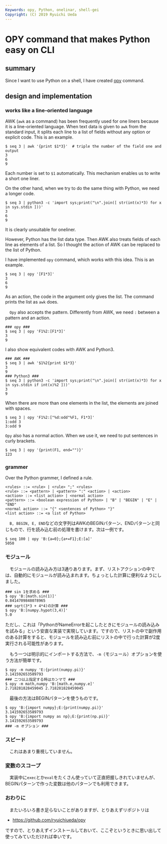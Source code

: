 ```yaml
---
Keywords: opy, Python, onelinar, shell-gei
Copyright: (C) 2019 Ryuichi Ueda
---
```


# OPY command that makes Python easy on CLI

## summary

Since I want to use Python on a shell, I have created [opy](https://github.com/ryuichiueda/opy) command.

## design and implementation

### works like a line-oriented language

  AWK (`awk` as a command) has been frequently used for one liners because it is a line-oriented language. When text data is given to `awk` from the standard input, it splits each line to a list of fields without any option or explicit code. This is an example. 


```
$ seq 3 | awk '{print $1*3}'  # triple the number of the field one and output
3
6
9
```

Each number is set to `$1` automatically. This mechanism enables us to write a short one liner. 

  On the other hand, when we try to do the same thing with Python, we need a longer code. 

```
$ seq 3 | python3 -c 'import sys;print("\n".join([ str(int(x)*3) for x in sys.stdin ]))'
3
6
9
```

It is clearly unsuitable for oneliner. 

  However, Python has the list data type. Then AWK also treats fields of each line as elements of a list. So I thought the action of AWK can be replaced to the list of Python.

  I have implemented `opy` command, which works with this idea. This is an example.

```
$ seq 3 | opy '[F1*3]'
3
6
9
```

As an action, the code in the argument only gives the list. The command prints the list as `awk` does. 


　`Opy` also accepts the pattern. Differently from AWK, we need `:` between a pattern and an action.

```
### opy ###
$ seq 3 | opy 'F1%2:[F1*3]'
3
9
```

I also show equivalent codes with AWK and Python3. 

```
### AWK ###
$ seq 3 | awk '$1%2{print $1*3}'
3
9
### Python3 ###
$ seq 3 | python3 -c 'import sys;print("\n".join([ str(int(x)*3) for x in sys.stdin if int(x)%2 ]))'
3
9
```

When there are more than one elements in the list, the elements are joined with spaces.

```
$ seq 3 | opy 'F1%2:["%d:odd"%F1, F1*3]'
1:odd 3
3:odd 9
```

  `Opy` also has a normal action. When we use it, we need to put sentences in curly brackets. 


```
$ seq 3 | opy '{print(F1, end="")}'
123
```


### grammer

  Over the Python grammer, I defined a rule. 


```
<rules> ::= <rule> | <rule> ";" <rules>
<rule> ::= <pattern> | <pattern> ":" <action> | <action>
<action> ::= <list action> | <normal action>
<pattern> ::= <boolean expression of Python> | "B" | "BEGIN" | "E" | "END" 
<normal action> ::= "{" <sentences of Python> "}"
<list action> ::= <a list of Python>
```


　`B, BEGIN, E, END`などの文字列はAWKのBEGINパターン、ENDパターンと同じもので、行を読み込む前の処理を書けます。次は一例です。

```
$ seq 100 | opy 'B:{a=0};{a+=F1};E:[a]'
5050
```

### モジュール

　モジュールの読み込み方は3通りあります。まず、リストアクションの中では、自動的にモジュールが読み込まれます。ちょっとした計算に便利なようにしました。

```
### sin 1を求める ###
$ opy 'B:[math.sin(1)]'
0.8414709848078965
### sqrt(3*3 + 4*4)の計算 ###
$ opy 'B:[numpy.hypot(3,4)]'
5.0
```

ただし、これは「PythonがNameErrorを起こしたときにモジュールの読み込みを試みる」という安直な実装で実現しています。ですので、リストの中で副作用のある計算をすると、モジュールを読み込む前にリストの中で行った計算が2度実行される可能性があります。

　もう一つは明示的にインポートする方法で、`-m`（モジュール）オプションを使う方法が簡単です。

```
$ opy -m numpy 'E:{print(numpy.pi)}'
3.141592653589793
### 二つ以上指定する時はカンマで ###
$ opy -m math,numpy 'B:[math.e,numpy.e]'
2.718281828459045 2.718281828459045
```

　最後の方法はBEGINパターンを使うものです。

```
$ opy 'B:{import numpy};E:{print(numpy.pi)}'
3.141592653589793
$ opy 'B:{import numpy as np};E:{print(np.pi)}'
3.141592653589793
### -m オプション ###
```

### スピード

　これはあまり重視していません。

### 変数のスコープ

　実装中に`exec`とか`eval`をたくさん使っていて正直把握しきれていませんが、BEGINパターンで作った変数は他のパターンでも利用できます。


### おわりに

　またいろいろ書き足らないことがありますが、とりあえずリポジトリは

* https://github.com/ryuichiueda/opy

ですので、とりあえずインストールしておいて、ここぞというときに思い出して使ってみていただければ幸いです。
